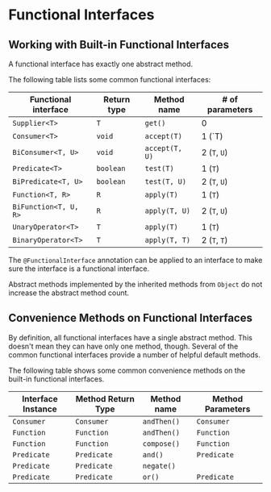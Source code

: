 # Functional Interfaces

## Working with Built-in Functional Interfaces

A functional interface has exactly one abstract method.

The following table lists some common functional interfaces:

Functional interface  | Return type | Method name    | # of parameters
----------------------|-------------|----------------|----------------
`Supplier<T>`         | `T`         | `get()`        | 0
`Consumer<T>`         | `void`      | `accept(T)`    | 1 (`T)
`BiConsumer<T, U>`    | `void`      | `accept(T, U)` | 2 (`T`, `U`)
`Predicate<T>`        | `boolean`   | `test(T)`      | 1 (`T`)
`BiPredicate<T, U>`   | `boolean`   | `test(T, U)`   | 2 (`T`, `U`)
`Function<T, R>`      | `R`         | `apply(T)`     | 1 (`T`)
`BiFunction<T, U, R>` | `R`         | `apply(T, U)`  | 2 (`T`, `U`)
`UnaryOperator<T>`    | `T`         | `apply(T)`     | 1 (`T`)
`BinaryOperator<T>`   | `T`         | `apply(T, T)`  | 2 (`T`, `T`)

The `@FunctionalInterface` annotation can be applied to an interface to make sure the interface is a functional interface.

Abstract methods implemented by the inherited methods from `Object` do not increase the abstract method count.

## Convenience Methods on Functional Interfaces

By definition, all functional interfaces have a single abstract method. This doesn't mean they can have only one method, though. Several of the common functional interfaces provide a number of helpful default methods.

The following table shows some common convenience methods on the built-in functional interfaces.

Interface Instance | Method Return Type | Method name | Method Parameters
-------------------|--------------------|-------------|------------------
`Consumer`         | `Consumer`         | `andThen()` | `Consumer`
`Function`         | `Function`         | `andThen()` | `Function`
`Function`         | `Function`         | `compose()` | `Function`
`Predicate`        | `Predicate`        | `and()`     | `Predicate`
`Predicate`        | `Predicate`        | `negate()`  |
`Predicate`        | `Predicate`        | `or()`      | `Predicate`
